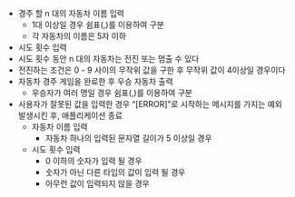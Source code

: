 - 경주 할 n 대의 자동차 이름 입력
  - 1대 이상일 경우 쉼표(,)를 이용하여 구분
  - 각 자동차의 이름은 5자 이하
- 시도 횟수 입력
- 시도 횟수 동안 n 대의 자동차는 전진 또는 멈출 수 있다
- 전진하는 조건은 0 - 9 사이의 무작위 값을 구한 후 무작위 값이 4이상일 경우이다
- 자동차 경주 게임을 완료한 후 우승 자동차 출력
  - 우승자가 여러 명일 경우 쉼표(,)를 이용하여 구분
- 사용자가 잘못된 값을 입력한 경우 “[ERROR]”로 시작하는 메시지를 가지는 예외 발생시킨 후, 애플리케이션 종료
  - 자동차 이름 입력
    - 자동차 하나의 입력된 문자열 길이가 5 이상일 경우
  - 시도 횟수 입력
    - 0 이하의 숫자가 입력 될 경우
    - 숫자가 아닌 다른 타입의 값이 입력 될 경우
    - 아무런 값이 입력되지 않을 경우
